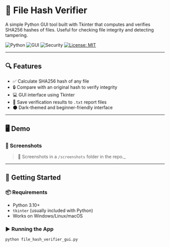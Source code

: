 # 🧪 File Hash Verifier

A simple Python GUI tool built with Tkinter that computes and verifies SHA256 hashes of files. Useful for checking file integrity and detecting tampering.

![Python](https://img.shields.io/badge/Python-3.10%2B-blue)
![GUI](https://img.shields.io/badge/GUI-Tkinter-informational)
![Security](https://img.shields.io/badge/Feature-Hash%20Validation-green)
[![License: MIT](https://img.shields.io/badge/License-MIT-yellow.svg)](https://opensource.org/licenses/MIT)

---

## 🔍 Features

- ✅ Calculate SHA256 hash of any file
- 🔒 Compare with an original hash to verify integrity
- 💻 GUI interface using Tkinter
- 💾 Save verification results to `.txt` report files
- 🌑 Dark-themed and beginner-friendly interface

---

## 🖥️ Demo

### 📸 Screenshots

> 📁 Screenshots in a `/screenshots` folder in the repo._

---

## 🚀 Getting Started

### 📦 Requirements

- Python 3.10+
- `tkinter` (usually included with Python)
- Works on Windows/Linux/macOS

### ▶️ Running the App

```bash
python file_hash_verifier_gui.py
